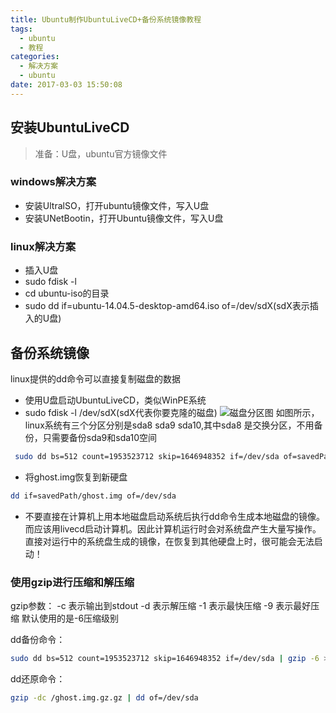 ```yaml
---
title: Ubuntu制作UbuntuLiveCD+备份系统镜像教程
tags:
  - ubuntu
  - 教程
categories:
  - 解决方案
  - ubuntu
date: 2017-03-03 15:50:08
---
```


## 安装UbuntuLiveCD
> 准备：U盘，ubuntu官方镜像文件

### windows解决方案

- 安装UltralSO，打开ubuntu镜像文件，写入U盘
- 安装UNetBootin，打开Ubuntu镜像文件，写入U盘

### linux解决方案

- 插入U盘
- sudo fdisk -l
- cd ubuntu-iso的目录
- sudo dd if=ubuntu-14.04.5-desktop-amd64.iso of=/dev/sdX(sdX表示插入的U盘)

## 备份系统镜像

linux提供的dd命令可以直接复制磁盘的数据

- 使用U盘启动UbuntuLiveCD，类似WinPE系统
- sudo fdisk -l /dev/sdX(sdX代表你要克隆的磁盘)
![磁盘分区图](/images/ubuntu系统备份镜像-1.png)
如图所示，linux系统有三个分区分别是sda8 sda9 sda10,其中sda8 是交换分区，不用备份，只需要备份sda9和sda10空间

``` bash
 sudo dd bs=512 count=1953523712 skip=1646948352 if=/dev/sda of=savedPath/ghost.img
```

- 将ghost.img恢复到新硬盘

``` bash
dd if=savedPath/ghost.img of=/dev/sda
```

- 不要直接在计算机上用本地磁盘启动系统后执行dd命令生成本地磁盘的镜像。而应该用livecd启动计算机。因此计算机运行时会对系统盘产生大量写操作。 直接对运行中的系统盘生成的镜像，在恢复到其他硬盘上时，很可能会无法启动！

### 使用gzip进行压缩和解压缩

gzip参数：
-c 表示输出到stdout
-d  表示解压缩
-1 表示最快压缩
-9 表示最好压缩
默认使用的是-6压缩级别

dd备份命令：
``` bash
sudo dd bs=512 count=1953523712 skip=1646948352 if=/dev/sda | gzip -6 > /ghost.img.gz
```

dd还原命令：
``` bash
gzip -dc /ghost.img.gz.gz | dd of=/dev/sda
```
